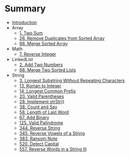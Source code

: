 # Summary

* [Introduction](README.md)
* Array
  * [1. Two Sum](/problems/1.two-sum.md)
  * [26. Remove Duplicates from Sorted Array](/problems/26.remove-duplicates-from-sorted-array.md)
  * [88. Merge Sorted Array](/problems/88.merge-sorted-array.md)
* Math
  * [7. Reverse Integer](/problems/7.reverse-integer.md)
* LinkedList
  * [2. Add Two Numbers](/problems/2.add-two-numbers.md)
  * [88. Merge Two Sorted Lists](/problems/88.merge-sorted-array.md)
* String
  * [3. Longest Substring Without Repeating Characters](/problems/3.longest-substring-without-repeating-characters.md)
  * [13. Roman to Integer](/problems/13.roman-to-integer.md)
  * [14. Longest Common Prefix](/problems/14.longest-common-prefix.md)
  * [20. Valid Parentheses](/problems/20.valid-parentheses.md)
  * [28. Implement strStr\(\)](/problems/28.implement-strstr.md)
  * [38. Count and Say](/problems/38.count-and-say.md)
  * [58. Length of Last Word](/problems/58.length-of-last-word.md)
  * [67. Add Binary](/problems/67.add-binary.md)
  * [125. Valid Palindrome](/problems/125.valid-palindrome.md)
  * [344. Reverse String](/problems/344.reverse-string.md)
  * [345. Reverse Vowels of a String](/problems/345.reverse-vowels-of-a-string.md)
  * [383. Ransom Note](/problems/383.ransom-note.md)
  * [520. Detect Capital](/problems/520.detect-capital.md)
  * [557. Reverse Words in a String III](/problems/557.reverse-words-in-a-string-III.md)



